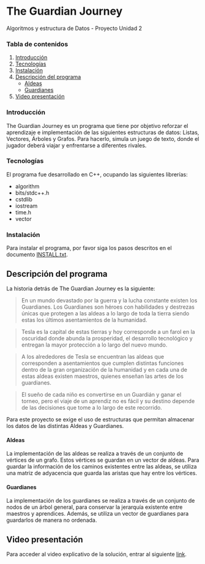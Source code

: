 # The Guardian Journey
Algoritmos y estructura de Datos - Proyecto Unidad 2

### Tabla de contenidos
1. [Introducción](#introducción)
2. [Tecnologías](#tecnologías)
3. [Instalación](#instalación)
4. [Descripción del programa](#descripción-del-programa)
    * [Aldeas](#aldeas)
    * [Guardianes](#guardianes)
5. [Video presentación](#video-presentación)

### Introducción
The Guardian Journey es un programa que tiene por objetivo reforzar el aprendizaje e implementación de las siguientes estructuras de datos: Listas, Vectores, Árboles y Grafos. Para hacerlo, simula un juego de texto, donde el jugador deberá viajar y enfrentarse a diferentes rivales.

### Tecnologías
El programa fue desarrollado en C++, ocupando las siguientes librerías:
* algorithm
* bits/stdc++.h
* cstdlib
* iostream
* time.h
* vector

### Instalación
Para instalar el programa, por favor siga los pasos descritos en el documento [INSTALL.txt](https://github.com/vis-hoo/The_Guardian_Journey/blob/main/INSTALL.txt).

## Descripción del programa
La historia detrás de The Guardian Journey es la siguiente:
> En un mundo devastado por la guerra y la lucha constante existen los Guardianes. Los Guardianes son héroes con habilidades y destrezas únicas que protegen a las aldeas a lo largo de toda la tierra siendo estas los últimos asentamientos de la humanidad.

> Tesla es la capital de estas tierras y hoy corresponde a un farol en la oscuridad donde abunda la prosperidad, el desarrollo tecnológico y entregan la mayor protección a lo largo del nuevo mundo.

> A los alrededores de Tesla se encuentran las aldeas que corresponden a asentamientos que cumplen distintas funciones dentro de la gran organización de la humanidad y en cada una de estas aldeas existen maestros, quienes enseñan las artes de los guardianes.

> El sueño de cada niño es convertirse en un Guardián y ganar el torneo, pero el viaje de un aprendiz no es fácil y su destino depende de las decisiones que tome a lo largo de este recorrido.

Para este proyecto se exige el uso de estructuras que permitan almacenar los datos de las distintas Aldeas y Guardianes.

#### Aldeas
La implementación de las aldeas se realiza a través de un conjunto de vértices de un grafo. Estos vértices se guardan en un vector de aldeas.
Para guardar la información de los caminos existentes entre las aldeas, se utiliza una matriz de adyacencia que guarda las aristas que hay entre los vértices.

#### Guardianes
La implementación de los guardianes se realiza a través de un conjunto de nodos de un árbol general, para conservar la jerarquía existente entre maestros y aprendices. Además, se utiliza un vector de guardianes para guardarlos de manera no ordenada.

## Video presentación
Para acceder al video explicativo de la solución, entrar al siguiente [link](https://youtu.be/q_IcauowARw).